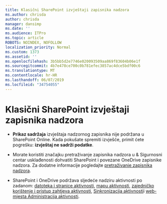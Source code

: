 ```yaml
---
title: Klasični SharePoint izvještaji zapisnika nadzora
ms.author: chrisda
author: chrisda
manager: dansimp
ms.date: ''
ms.audience: ITPro
ms.topic: article
ROBOTS: NOINDEX, NOFOLLOW
localization_priority: Normal
ms.custom: 1373
ms.assetid: ''
ms.openlocfilehash: 3b5bb5d2e7746e020093509aa869f83604b06e1f
ms.sourcegitcommit: 4b7e478ce700c0b781efec3857ac4dce5bdf00c6
ms.translationtype: MT
ms.contentlocale: hr-HR
ms.lasthandoff: 06/07/2019
ms.locfileid: "34754055"
---
```

# <a name="classic-sharepoint-audit-log-reports"></a>Klasični SharePoint izvještaji zapisnika nadzora

- **Prikaz sadržaja** izvještaja nadzornog zapisnika nije podržana u SharePoint Online. Kada pokušate spremiti izvješće, primit ćete pogrešku: **izvještaj ne sadrži podatke**.

- Morate koristiti značajku pretraživanje zapisnika nadzora u & Sigurnosni centar usklađenosti dohvatiti SharePoint i povezane OneDrive zapisnike nadzora. Za dodatne informacije pogledajte [pretraživanje zapisnika nadzora](https://docs.microsoft.com/office365/securitycompliance/search-the-audit-log-in-security-and-compliance#search-the-audit-log).

- SharePoint i OneDrive podržava sljedeće nadziru aktivnosti po zadanom: [datoteka i stranice aktivnosti](https://docs.microsoft.com/office365/securitycompliance/search-the-audit-log-in-security-and-compliance#file-and-page-activities), [mapu aktivnosti](https://docs.microsoft.com/office365/securitycompliance/search-the-audit-log-in-security-and-compliance#folder-activities), [zajedničko korištenje i pristup zahtjeva aktivnosti](https://docs.microsoft.com/office365/securitycompliance/search-the-audit-log-in-security-and-compliance#sharing-and-access-request-activities), [Sinkronizacija aktivnosti](https://docs.microsoft.com/office365/securitycompliance/search-the-audit-log-in-security-and-compliance#synchronization-activities)i [web-mjesta Administracija aktivnosti](https://docs.microsoft.com/office365/securitycompliance/search-the-audit-log-in-security-and-compliance#site-administration-activities).
